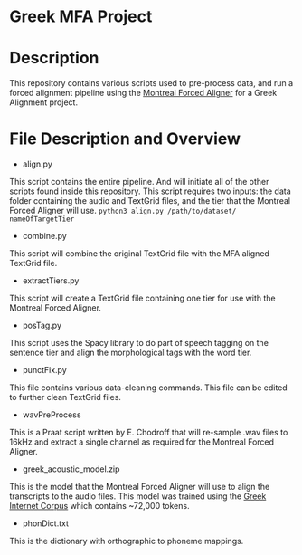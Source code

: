 # Greek MFA Project

# Description

This repository contains various scripts used to pre-process data, and run a forced alignment pipeline using the [Montreal Forced Aligner](https://github.com/MontrealCorpusTools/Montreal-Forced-Aligner/) for a Greek Alignment project.

# File Description and Overview
- align.py

This script contains the entire pipeline. And will initiate all of the other scripts found inside this repository. This script requires two inputs: the data folder containing the audio and TextGrid files, and the tier that the Montreal Forced Aligner will use.
  `python3 align.py /path/to/dataset/ nameOfTargetTier`

- combine.py

This script will combine the original TextGrid file with the MFA aligned TextGrid file.

- extractTiers.py

This script will create a TextGrid file containing one tier for use with the Montreal Forced Aligner.

- posTag.py

This script uses the Spacy library to do part of speech tagging on the sentence tier and align the morphological tags with the word tier.

- punctFix.py

This file contains various data-cleaning commands. This file can be edited to further clean TextGrid files.

- wavPreProcess

This is a Praat script written by E. Chodroff that will re-sample .wav files to 16kHz and extract a single channel as required for the Montreal Forced Aligner.

- greek_acoustic_model.zip

This is the model that the Montreal Forced Aligner will use to align the transcripts to the audio files. This model was trained using the [Greek Internet Corpus](https://en.wiktionary.org/wiki/Appendix:Greek_word_lists) which contains ~72,000 tokens. 

- phonDict.txt

This is the dictionary with orthographic to phoneme mappings.